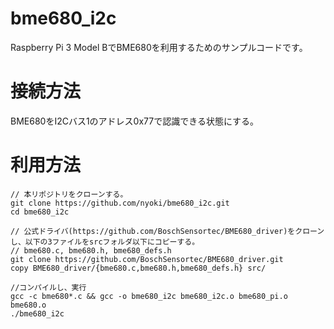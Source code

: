 # bme680_i2c

Raspberry Pi 3 Model BでBME680を利用するためのサンプルコードです。

# 接続方法
BME680をI2Cバス1のアドレス0x77で認識できる状態にする。

# 利用方法

```
// 本リポジトリをクローンする。
git clone https://github.com/nyoki/bme680_i2c.git
cd bme680_i2c

// 公式ドライバ(https://github.com/BoschSensortec/BME680_driver)をクローンし、以下の3ファイルをsrcフォルダ以下にコピーする。
// bme680.c, bme680.h, bme680_defs.h
git clone https://github.com/BoschSensortec/BME680_driver.git
copy BME680_driver/{bme680.c,bme680.h,bme680_defs.h} src/

//コンパイルし、実行
gcc -c bme680*.c && gcc -o bme680_i2c bme680_i2c.o bme680_pi.o bme680.o
./bme680_i2c
```
